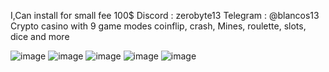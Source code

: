 
I,Can install for small fee 100$ Discord : zerobyte13 Telegram : @blancos13
Crypto casino with 9 game modes coinflip, crash, Mines, roulette, slots, dice and more



![image](https://github.com/ZeroByte4701/Crypto-casinow/assets/94198465/fd5f2ed1-1e4c-4984-8aed-c14fe856c772)
![image](https://github.com/ZeroByte4701/Crypto-casinow/assets/94198465/be453049-bd05-454f-a226-8f6685e2d51b)
![image](https://github.com/ZeroByte4701/Crypto-casinow/assets/94198465/29d361c6-e771-4c87-8ba5-f51bf12ac789)
![image](https://github.com/ZeroByte4701/Crypto-casinow/assets/94198465/5f0c3617-9bee-4bd2-ab72-cc6d7d58d99a)
![image](https://github.com/ZeroByte4701/Crypto-casinow/assets/94198465/ef767e32-a983-4278-819b-caa1db03c339)

